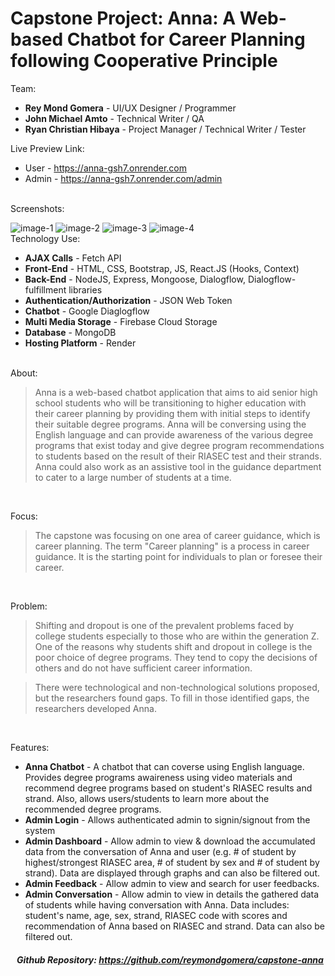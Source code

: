 # Capstone Project: Anna: A Web-based Chatbot for Career Planning following Cooperative Principle

Team:

-  **Rey Mond Gomera** - UI/UX Designer / Programmer
-  **John Michael Amto** - Technical Writer / QA
-  **Ryan Christian Hibaya** - Project Manager / Technical Writer / Tester

Live Preview Link:

-  User - https://anna-gsh7.onrender.com
-  Admin - https://anna-gsh7.onrender.com/admin

<br/> Screenshots:

<img src="https://i.ibb.co/PGpvv5x/image.png" alt="image-1" border="0">
<img src="https://i.ibb.co/tDVHHhC/image.png" alt="image-2" border="0">
<img src="https://i.ibb.co/Ky722vD/image.png" alt="image-3" border="0">
<img src="https://i.ibb.co/X79Zvt0/image.png" alt="image-4" border="0">

<br/>
Technology Use:

-  **AJAX Calls** - Fetch API
-  **Front-End** - HTML, CSS, Bootstrap, JS, React.JS (Hooks, Context)
-  **Back-End** - NodeJS, Express, Mongoose, Dialogflow, Dialogflow-fulfillment libraries
-  **Authentication/Authorization** - JSON Web Token
-  **Chatbot** - Google Diaglogflow
-  **Multi Media Storage** - Firebase Cloud Storage
-  **Database** - MongoDB
-  **Hosting Platform** - Render

<br/>
About:

> Anna is a web-based chatbot application that aims to aid senior high school students who will be transitioning to higher education with their career planning by providing them with initial steps to identify their suitable degree programs. Anna will be conversing using the English language and can provide awareness of the various degree programs that exist today and give degree program recommendations to students based on the result of their RIASEC test and their strands. Anna could also work as an assistive tool in the guidance department to cater to a large number of students at a time.

<br/>

Focus:

> The capstone was focusing on one area of career guidance, which is career planning. The term "Career planning" is a process in career guidance. It is the starting point for individuals to plan or foresee their career.

<br/>

Problem:

> Shifting and dropout is one of the prevalent problems faced by college students especially to those who are within the generation Z. One of the reasons why students shift and dropout in college is the poor choice of degree programs. They tend to copy the decisions of others and do not have sufficient career information.

> There were technological and non-technological solutions proposed, but the researchers found gaps. To fill in those identified gaps, the researchers developed Anna.

<br/>

Features:

-  **Anna Chatbot** - A chatbot that can coverse using English language. Provides degree programs awaireness using video materials and recommend degree programs based on student's RIASEC results and strand. Also, allows users/students to learn more about the recommended degree programs.
-  **Admin Login** - Allows authenticated admin to signin/signout from the system
-  **Admin Dashboard** - Allow admin to view & download the accumulated data from the conversation of Anna and user (e.g. # of student by highest/strongest RIASEC area, # of student by sex and # of student by strand). Data are displayed through graphs and can also be filtered out.
-  **Admin Feedback** - Allow admin to view and search for user feedbacks.
-  **Admin Conversation** - Allow admin to view in details the gathered data of students while having conversation with Anna. Data includes: student's name, age, sex, strand, RIASEC code with scores and recommendation of Anna based on RIASEC and strand. Data can also be filtered out.

##### &nbsp;&nbsp;&nbsp;Github Repository: https://github.com/reymondgomera/capstone-anna
